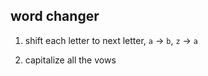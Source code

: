 ## word changer

1. shift each letter to next letter, `a` -> `b`, `z` -> `a`

2. capitalize all the vows
